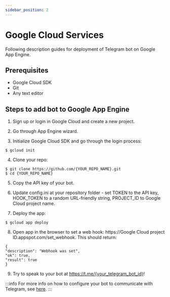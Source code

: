 ```yaml
---
sidebar_position: 2
---
```


# Google Cloud Services

Following description guides for deployment of Telegram bot on Google App Engine.

## Prerequisites

- Google Cloud SDK
- Git
- Any text editor

## Steps to add bot to Google App Engine

1. Sign up or login in Google Cloud and create a new project.

2. Go through App Engine wizard.

3. Initialize Google Cloud SDK and go through the login process:

```
$ gcloud init
```

4. Clone your repo:

```
$ git clone https://github.com/{YOUR_REPO_NAME}.git
$ cd {YOUR_REPO_NAME}
```

5. Copy the API key of your bot.
6. Update config.ini at your repository folder - set TOKEN to the API key, HOOK_TOKEN to a random URL-friendly string, PROJECT_ID to Google Cloud project name.

7. Deploy the app:

```
$ gcloud app deploy
```

8. Open app in the browser to set a web hook: https://Google Cloud project ID.appspot.com/set_webhook. This should return:

```
{
"description": "Webhook was set",
"ok": true,
"result": true
}
```

9. Try to speak to your bot at https://t.me/{your_telegram_bot_id}!

:::info
For more info on how to configure your bot to communicate with Telegram, see [here](https://github.com/stop-cran/google-cloud-telegram-bot).
:::
